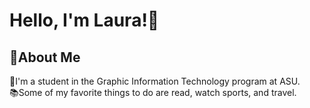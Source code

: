 # Hello, I'm Laura!👋
## 💠About Me
<body>
🎒I'm a student in the Graphic Information Technology program at ASU. <br>
📚Some of my favorite things to do are read, watch sports, and travel. <br>
</body>  
<!--
**larichte/larichte** is a ✨ _special_ ✨ repository because its `README.md` (this file) appears on your GitHub profile.

Here are some ideas to get you started:

- 🔭 I’m currently working on ...
- 🌱 I’m currently learning ...
- 👯 I’m looking to collaborate on ...
- 🤔 I’m looking for help with ...
- 💬 Ask me about ...
- 📫 How to reach me: ...
- 😄 Pronouns: ...
- ⚡ Fun fact: ...
-->
